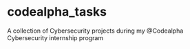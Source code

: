 # codealpha_tasks
A collection of Cybersecurity projects during my @Codealpha Cybersecurity internship program
